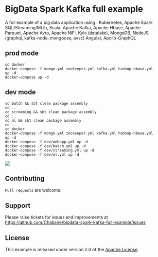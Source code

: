 # BigData Spark Kafka full example

A full example of a big data application using : Kubernetes, Apache Spark SQL/Streaming/MLib, Scala, Apache Kafka, Apache Hbase, Apache Parquet, Apache Avro, Apache NiFi, Kylo (datalake), MongoDB, NodeJS (graphql, kafka-node, mongoose, avsc) Angular, Apollo-GraphQL

## prod mode
```
cd docker
docker-compose -f mongo.yml zookeeper.yml kafka.yml hadoop-hbase.yml up -d
docker-compose up -d
```
## dev mode 
```
cd batch && sbt clean package assembly
cd ..
cd streaming && sbt clean package assembly
cd ..
cd ml && sbt clean package assembly
cd ..
cd docker
docker-compose -f mongo.yml zookeeper.yml kafka.yml hadoop-hbase.yml up -d
docker-compose -f dev/webapp.yml up -d
docker-compose -f dev/batch.yml up -d
docker-compose -f dev/streaming.yml up -d
docker-compose -f dev/ml.yml up -d
```

<img src='https://image.ibb.co/jsJcLR/search_flight_v2.png'/>

## Contributing
`Pull requests` are welcome.

## Support
Please raise tickets for issues and improvements at https://github.com/Chabane/bigdata-spark-kafka-full-example/issues

## License
This example is released under version 2.0 of the [Apache License](LICENSE).

